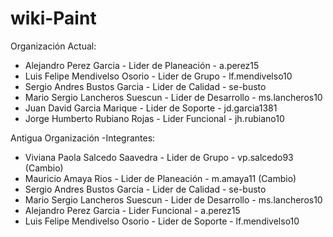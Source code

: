 # wiki-Paint

Organización Actual:
- Alejandro Perez Garcia - Lider de Planeación - a.perez15
- Luis Felipe Mendivelso Osorio - Lider de Grupo - lf.mendivelso10
- Sergio Andres Bustos Garcia - Lider de Calidad - se-busto
- Mario Sergio Lancheros Suescun - Lider de Desarrollo - ms.lancheros10
- Juan David Garcia Marique - Lider de Soporte - jd.garcia1381
- Jorge Humberto Rubiano Rojas - Lider Funcional - jh.rubiano10

Antigua Organización -Integrantes:
- Viviana Paola Salcedo Saavedra - Lider de Grupo - vp.salcedo93 (Cambio)
- Mauricio Amaya Rios - Lider de Planeación - m.amaya11 (Cambio)
- Sergio Andres Bustos Garcia - Lider de Calidad - se-busto
- Mario Sergio Lancheros Suescun - Lider de Desarrollo - ms.lancheros10
- Alejandro Perez Garcia - Lider Funcional - a.perez15
- Luis Felipe Mendivelso Osorio - Lider de Soporte - lf.mendivelso10
